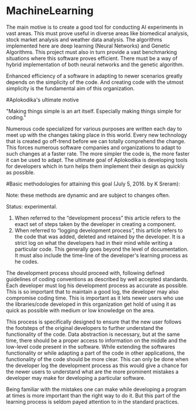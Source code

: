 # MachineLearning

The main motive is to create a good tool for conducting AI experiments in vast areas. This must prove useful in diverse areas like biomedical analysis, stock market analysis and weather data analysis. The algorithms implemented here are deep learning (Neural Networks) and Genetic Algorithms. This project must also in turn provide a vast benchmarking situations where this software proves efficient. There must be a way of hybrid implementation of both neural networks and the genetic algorithm. 

Enhanced efficiency of a software in adapting to newer scenarios greatly depends on the simplicity of the code.  And creating code with the utmost simplicity is the fundamental aim of this organization. 

#Aplokodika's ultimate motive

"Making things simple is an art itself. Especially making things simple for coding."

Numerous code specialized for various purposes are written each day to meet up with the changes taking place in this world. Every new technology that is created go off-trend before we can totally comprehend the change. This forces numerous software companies and organizations to adapt to such changes at a faster rate. The more simpler the code is, the more faster it can be used to adapt. The ultimate goal of Aplokodika is developing tools for developers which in turn helps them implement their design as quickly as possible. 


#Basic methodologies for attaining this goal (July 5, 2016. by K Sreram): 

Note: these methods are dynamic and are subject to changes often. 

Status: experimental. 

1. When referred to the “development process” this article refers to the exact set of steps taken by the developer in creating a component. 
2. When referred to “logging development process”, this article refers to the code that was added, deleted and retained by the developer. It is a strict log on what the developers had in their mind while writing a particular code. This generally goes beyond the level of documentation. It must also include the time-line of the developer's learning process as he codes. 

The development process should proceed with, following defined guidelines of coding conventions as described by well accepted standards. Each developer must log his development process as accurate as possible. This is so important that to maintain a good log, the developer may also compromise coding time. This is important as it lets newer users who use the libraries/code developed in this organization get hold of using it as quick as possible with medium or low knowledge on the area.

This process is specifically designed to ensure that the new user follows the footsteps of the original developers to further understand the functionality of the code. Data abstraction is necessary, but at the same time, there should be a proper access to information on the middle and the low-level code present in the software. While extending the softwares functionality or while adapting a part of the code in other applications, the functionality of the code should be more clear. This can only be done when the developer log the development process as this would give a chance for the newer users to understand what are the more prominent mistakes a developer may make for developing a particular software. 

Being familiar with the mistakes one can make while developing a program at times is more important than the right way to do it. But this part of the learning process is seldom payed attention  to in the standard practices.   
  
